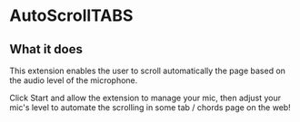 # AutoScrollTABS

## What it does ##

This extension enables the user to scroll automatically the page based on the audio level of the microphone.

Click Start and allow the extension to manage your mic, then adjust your mic's level to automate the scrolling in some tab / chords page on the web!